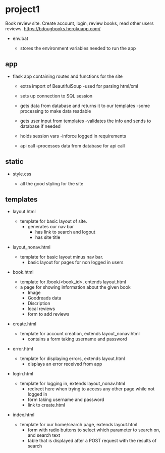 # project1
 
Book review site. Create account, login, review books, read other users reviews. 
https://bdougbooks.herokuapp.com/ 
 
* env.bat

  * stores the environment variables needed to run the app

## app

* flask app containing routes and functions for the site

    * extra import of BeautifulSoup
        -used for parsing html/xml
        
    * sets up connection to SQL session
    
    * gets data from database and returns it to our templates
        -some processing to make data readable
        
    * gets user input from templates
        -validates the info and sends to database if needed
        
    * holds session vars
        -inforce logged in requirements
        
    * api call
        -processes data from database for api call


 ## static
 
* style.css
 
  * all the good styling for the site

## templates

* layout.html

  * template for basic layout of site.
    * generates our nav bar
      * has link to search and logout
      * has site title
            
* layout_nonav.html

  * template for basic layout minus nav bar.
    * basic layout for pages for non logged in users
        
* book.html

  * template for /book/<book_id>, entends layout.html
  * a page for showing information about the given book
    * Image
    * Goodreads data
    * Discription
    * local reviews
    * form to add reviews
        
* create.html

  * template for account creation, extends layout_nonav.html
    * contains a form taking username and password
        
* error.html

  * template for displaying errors, extends layout.html
    * displays an error received from app
        
* login.html

  * template for logging in, extends layout_nonav.html
    * redirect here when trying to access any other page while not logged in
    * form taking username and password
    * link to create.html
        
* index.html

  * template for our home/search page, extends layout.html
    * form with radio buttons to select which parameter to search on, and search text
    * table that is displayed after a POST request with the results of search
